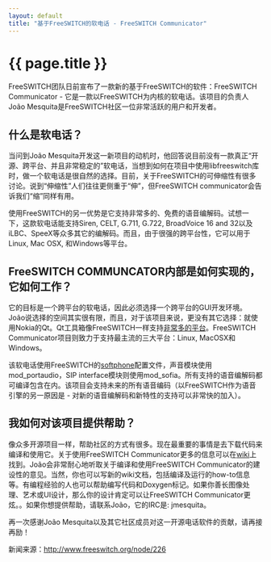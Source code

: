 ```yaml
---
layout: default
title: "基于FreeSWITCH的软电话 - FreeSWITCH Communicator"
---
```


# {{ page.title }}


FreeSWITCH团队日前宣布了一款新的基于FreeSWITCH的软件：FreeSWITCH Communicator - 它是一款以FreeSWITCH为内核的软电话。该项目的负责人João Mesquita是FreeSWITCH社区一位非常活跃的用户和开发者。

什么是软电话？
-------- 
当问到João Mesquita开发这一新项目的动机时，他回答说目前没有一款真正“开源、跨平台、并且非常稳定的”软电话，当想到如何在项目中使用libfreeswitch库时，做一个软电话是很自然的选择。目前，关于FreeSWITCH的可伸缩性有很多讨论。说到“伸缩性”人们往往更侧重于“伸”，但FreeSWITCH communicator会告诉我们“缩”同样有用。

使用FreeSWITCH的另一优势是它支持非常多的、免费的语音编解码。试想一下，这款软电话能支持Siren, CELT, G.711, G.722, BroadVoice 16 and 32以及iLBC、SpeeX等众多其它的编解码。而且，由于很强的跨平台性，它可以用于Linux, Mac OSX, 和Windows等平台。

FreeSWITCH COMMUNCATOR内部是如何实现的，它如何工作？
--------

它的目标是一个跨平台的软电话，因此必须选择一个跨平台的GUI开发环境。João说选择的空间其实很有限，而且，对于该项目来说，更没有其它选择：就使用Nokia的Qt。Qt工具箱像FreeSWITCH一样支持[非常多的平台](http://doc.trolltech.com/4.6/supported-platforms.html)。FreeSWITCH Communicator项目则致力于支持最主流的三大平台：Linux, MacOSX和Windows。
 
该软电话使用FreeSWITCH的[softphone](http://svn.freeswitch.org/svn/configs/softphone/)配置文件，声音模块使用mod_portaudio，SIP interface模块则使用mod_sofia。所有支持的语音编解码都可编译包含在内。该项目会支持未来的所有语音编码（以FreeSWITCH作为语音引擎的另一原因是 - 对新的语音编解码和新特性的支持可以非常快的加入）。

我如何对该项目提供帮助？
-------- 

像众多开源项目一样，帮助社区的方式有很多。现在最重要的事情是去下载代码来编译和使用它。关于使用FreeSWITCH Communicator更多的信息可以在[wiki](http://wiki.freeswitch.org/wiki/FSComm)上找到。João会非常耐心地听取关于编译和使用FreeSWITCH Communicator的建设性的意见。当然，你也可以写新的wiki文档，包括编译及运行的how-to信息等。有编程经验的人也可以帮助编写代码和Doxygen标记。如果你善长图像处理、艺术或UI设计，那么你的设计肯定可以让FreeSWITCH Communicator更炫。。如果你想提供帮助，请联系João，它的IRC是: jmesquita。

再一次感谢João Mesquita以及其它社区成员对这一开源电话软件的贡献，请再接再励！

新闻来源：<http://www.freeswitch.org/node/226>
